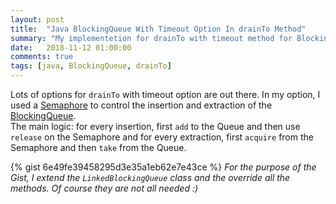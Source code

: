 ```yaml
---
layout: post
title:  "Java BlockingQueue With Timeout Option In drainTo Method"
summary: "My implementetion for drainTo with timeout method for BlockingQueue in Java usins a Semaphore"
date:   2018-11-12 01:00:00
comments: true
tags: [java, BlockingQueue, drainTo]
---
```


Lots of options for `drainTo` with timeout option are out there.
In my option, I used a [Semaphore](https://docs.oracle.com/javase/7/docs/api/java/util/concurrent/Semaphore.html) to control the insertion and extraction of the [BlockingQueue](https://docs.oracle.com/javase/7/docs/api/java/util/concurrent/BlockingQueue.html).  
The main logic: for every insertion, first `add` to the Queue and then use `release` on the Semaphore and for every extraction, first `acquire` from the Semaphore and then `take` from the Queue. 

{% gist 6e49fe39458295d3e35a1eb62e7e43ce %}
_For the purpose of the Gist, I extend the `LinkedBlockingQueue` class and the override all the methods. Of course they are not all needed :)_
